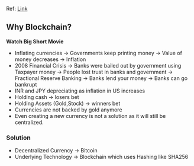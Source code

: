 Ref: [Link](https://projects.100xdevs.com/tracks/web3-orientation/Web3-Cohort---Orientation-1)

## Why Blockchain?

**Watch Big Short Movie**

- Inflating currencies -> Governments keep printing money -> Value of money decreases -> Inflation
- 2008 Financial Crisis -> Banks were bailed out by government using Taxpayer money -> People lost trust in banks and government -> Fractional Reserve Banking -> Banks lend your money -> Banks can go bankrupt
- INR and JPY depreciating as inflation in US increases
- Holding cash -> losers bet
- Holding Assets (Gold,Stock) -> winners bet
- Currencies are not backed by gold anymore
- Even creating a new currency is not a solution as it will still be centralized.

### Solution

- Decentralized Currency -> Bitcoin
- Underlying Technology -> Blockchain which uses Hashing like SHA256
